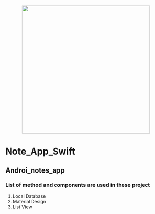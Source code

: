 <h1 align="center"> <center><img src="https://github.com/manavshah123/Mobile_Application_Training/blob/main/GIF/task.gif"  width="400"></h1>

# Note_App_Swift

## Androi_notes_app

### List of method and components are used in these project

1. Local Database
2. Material Design
3. List View
